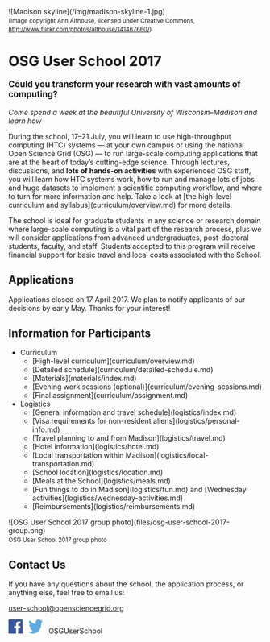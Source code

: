 !\[Madison skyline](/img/madison-skyline-1.jpg) <br> <span style="font-size: smaller;">(Image copyright Ann Althouse, licensed under Creative Commons, <http://www.flickr.com/photos/althouse/141467660/>)</span>

# OSG User School 2017

<p style="font-size: larger; font-weight: bold;">Could you transform your research with vast amounts of computing?</p>

*Come spend a week at the beautiful University of Wisconsin–Madison and learn how*

During the school, 17–21 July, you will learn to use high-throughput computing (HTC) systems — at your own campus or
using the national Open Science Grid (OSG) — to run large-scale computing applications that are at the heart of today’s
cutting-edge science.  Through lectures, discussions, and **lots of hands-on activities** with experienced OSG staff,
you will learn how HTC systems work, how to run and manage lots of jobs and huge datasets to implement a scientific
computing workflow, and where to turn for more information and help.  Take a look at \[the high-level curriculum and
syllabus](curriculum/overview.md) for more details.

The school is ideal for graduate students in any science or research domain where large-scale computing is a vital part
of the research process, plus we will consider applications from advanced undergraduates, post-doctoral students,
faculty, and staff.  Students accepted to this program will receive financial support for basic travel and local costs
associated with the School.

## Applications

Applications closed on 17 April 2017.  We plan to notify applicants of our decisions by early May.  Thanks for your
interest!

## Information for Participants

- Curriculum
    - \[High-level curriculum](curriculum/overview.md)
    - \[Detailed schedule](curriculum/detailed-schedule.md)
    - \[Materials](materials/index.md)
    - \[Evening work sessions (optional)](curriculum/evening-sessions.md)
    - \[Final assignment](curriculum/assignment.md)
- Logistics
    - \[General information and travel schedule](logistics/index.md)
    - \[Visa requirements for non-resident aliens](logistics/personal-info.md)
    - \[Travel planning to and from Madison](logistics/travel.md)
    - \[Hotel information](logistics/hotel.md)
    - \[Local transportation within Madison](logistics/local-transportation.md)
    - \[School location](logistics/location.md)
    - \[Meals at the School](logistics/meals.md)
    - \[Fun things to do in Madison](logistics/fun.md) and \[Wednesday activities](logistics/wednesday-activities.md)
    - \[Reimbursements](logistics/reimbursements.md)

!\[OSG User School 2017 group photo](files/osg-user-school-2017-group.png)
<br>
<span style="font-size: smaller;">OSG User School 2017 group photo</span>

## Contact Us

If you have any questions about the school, the application process, or anything else, feel free to email us:

<user-school@opensciencegrid.org>

<a href="https://www.facebook.com/OSGUserSchool" target="_blank" style="border: 0px none black; text-decoration: none;"><img src="files/FB-f-Logo__blue_512-2017.png" height="28" width="28" alt="Facebook logo"></a>   <a href="https://twitter.com/OSGUserSchool" target="_blank" style="border: 0px none black; text-decoration: none;"><img src="files/Twitter_logo_blue-2017.png" style="height: 28px; width: 28px; background-color: white;" alt="Twitter logo"></a>   OSGUserSchool
